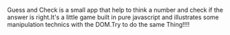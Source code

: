 Guess and Check is a small app that help to think a number and check if the answer is right.It's a little game built in pure javascript and illustrates some manipulation technics with the DOM.Try to do the same Thing!!!!